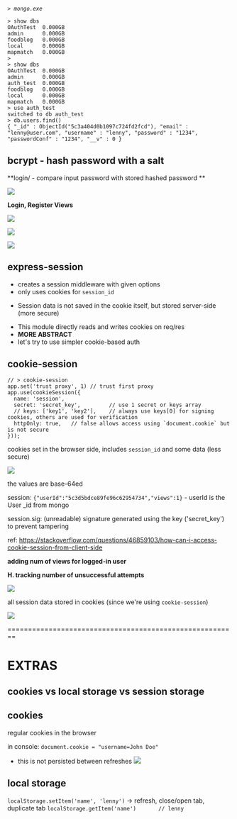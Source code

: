 *`> mongo.exe`*

```
> show dbs
OAuthTest  0.000GB
admin      0.000GB
foodblog   0.000GB
local      0.000GB
mapmatch   0.000GB
>
> show dbs
OAuthTest  0.000GB
admin      0.000GB
auth_test  0.000GB
foodblog   0.000GB
local      0.000GB
mapmatch   0.000GB
> use auth_test
switched to db auth_test
> db.users.find()
{ "_id" : ObjectId("5c3a404d0b1097c724fd2fcd"), "email" : "lenny@user.com", "username" : "lenny", "password" : "1234", "passwordConf" : "1234", "__v" : 0 }
```

## bcrypt - hash password with a salt

**login/ - compare input password with stored hashed password **

![](2019-01-13-21-21-14.png)


**Login, Register Views**

![](2019-01-14-23-04-42.png)

![](2019-01-14-23-05-00.png)

![](2019-01-14-23-05-13.png)

## express-session

- creates a session middleware with given options
- only uses cookies for `session_id`
* Session data is not saved in the cookie itself,
but stored server-side (more secure)

- This module directly reads and writes cookies on req/res
- **MORE ABSTRACT**
- let's try to use simpler cookie-based auth

## cookie-session

```
// > cookie-session
app.set('trust proxy', 1) // trust first proxy
app.use(cookieSession({
  name: 'session', 
  secret: 'secret_key',         // use 1 secret or keys array
  // keys: ['key1', 'key2'],    // always use keys[0] for signing cookies, others are used for verification
  httpOnly: true,   // false allows access using `document.cookie` but is not secure
}));

```

cookies set in the browser side, includes `session_id` and some data
(less secure)

![](2019-01-16-00-00-46.png)

the values are base-64ed

session: `{"userId":"5c3d5bdce89fe96c62954734","views":1}`
	- userId is the User _id from mongo

session.sig: (unreadable) signature generated using the key ('secret_key')
	to prevent tampering


ref: https://stackoverflow.com/questions/46859103/how-can-i-access-cookie-session-from-client-side


**adding num of views for logged-in user**

**H. tracking number of unsuccessful attempts**

![](2019-01-16-00-28-43.png)

all session data stored in cookies (since we're using `cookie-session`)

![](2019-01-16-00-31-56.png)

========================================================

# EXTRAS

## cookies vs local storage vs session storage

## cookies

regular cookies in the browser

in console: 
`document.cookie = "username=John Doe"`
* this is not persisted between refreshes
![](2019-01-13-20-00-52.png)

## local storage 
`localStorage.setItem('name', 'lenny')`
-> refresh, close/open tab, duplicate tab
`localStorage.getItem('name')		// lenny`




